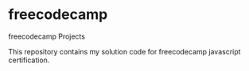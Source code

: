 # freecodecamp
freecodecamp Projects

This repository contains my solution code for freecodecamp javascript certification.

